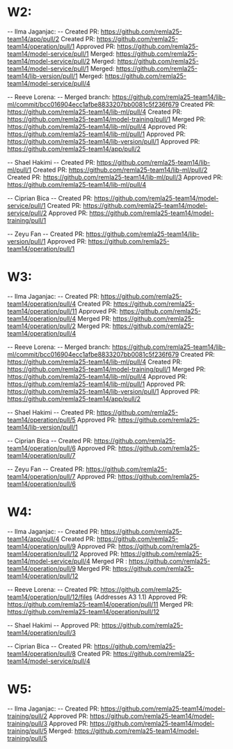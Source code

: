 # W2:
-- Ilma Jaganjac: --
Created PR: https://github.com/remla25-team14/app/pull/2
Created PR: https://github.com/remla25-team14/operation/pull/1
Approved PR: https://github.com/remla25-team14/model-service/pull/1
Merged: https://github.com/remla25-team14/model-service/pull/2
Merged: https://github.com/remla25-team14/model-service/pull/1
Merged: https://github.com/remla25-team14/lib-version/pull/1
Merged: https://github.com/remla25-team14/model-service/pull/4


-- Reeve Lorena: --
Merged branch: https://github.com/remla25-team14/lib-ml/commit/bcc016904ecc1afbe8833207bb0081c5f236f679
Created PR: https://github.com/remla25-team14/lib-ml/pull/4
Created PR: https://github.com/remla25-team14/model-training/pull/1
Merged PR: https://github.com/remla25-team14/lib-ml/pull/4
Approved PR: https://github.com/remla25-team14/lib-ml/pull/1
Approved PR: https://github.com/remla25-team14/lib-version/pull/1
Approved PR: https://github.com/remla25-team14/app/pull/2

-- Shael Hakimi --
Created PR: https://github.com/remla25-team14/lib-ml/pull/1
Created PR: https://github.com/remla25-team14/lib-ml/pull/2
Created PR: https://github.com/remla25-team14/lib-ml/pull/3
Approved PR: https://github.com/remla25-team14/lib-ml/pull/4

-- Ciprian Bica --
Created PR: https://github.com/remla25-team14/model-service/pull/1
Created PR: https://github.com/remla25-team14/model-service/pull/2
Approved PR: https://github.com/remla25-team14/model-training/pull/1

-- Zeyu Fan --
Created PR: https://github.com/remla25-team14/lib-version/pull/1
Approved PR: https://github.com/remla25-team14/operation/pull/1

# W3:
-- Ilma Jaganjac: --
Created PR: https://github.com/remla25-team14/operation/pull/4
Created PR: https://github.com/remla25-team14/operation/pull/11
Approved PR: https://github.com/remla25-team14/operation/pull/4
Merged PR: https://github.com/remla25-team14/operation/pull/2
Merged PR: https://github.com/remla25-team14/operation/pull/4

-- Reeve Lorena: --
Merged branch: https://github.com/remla25-team14/lib-ml/commit/bcc016904ecc1afbe8833207bb0081c5f236f679
Created PR: https://github.com/remla25-team14/lib-ml/pull/4
Created PR: https://github.com/remla25-team14/model-training/pull/1
Merged PR: https://github.com/remla25-team14/lib-ml/pull/4
Approved PR: https://github.com/remla25-team14/lib-ml/pull/1
Approved PR: https://github.com/remla25-team14/lib-version/pull/1
Approved PR: https://github.com/remla25-team14/app/pull/2

-- Shael Hakimi --
Created PR: https://github.com/remla25-team14/operation/pull/5
Approved PR: https://github.com/remla25-team14/lib-version/pull/1

-- Ciprian Bica --
Created PR: https://github.com/remla25-team14/operation/pull/6
Approved PR: https://github.com/remla25-team14/operation/pull/7

-- Zeyu Fan --
Created PR: https://github.com/remla25-team14/operation/pull/7
Approved PR: https://github.com/remla25-team14/operation/pull/6

# W4:
-- Ilma Jaganjac: --
Created PR: https://github.com/remla25-team14/app/pull/4
Created PR: https://github.com/remla25-team14/operation/pull/9
Approved PR: https://github.com/remla25-team14/operation/pull/12
Approved PR: https://github.com/remla25-team14/model-service/pull/4
Merged PR : https://github.com/remla25-team14/operation/pull/9
Merged PR: https://github.com/remla25-team14/operation/pull/12

-- Reeve Lorena: --
Created PR: https://github.com/remla25-team14/operation/pull/12/files (Addresses A3 1.1)
Approved PR: https://github.com/remla25-team14/operation/pull/11
Merged PR: https://github.com/remla25-team14/operation/pull/12

-- Shael Hakimi --
Approved PR: https://github.com/remla25-team14/operation/pull/3

-- Ciprian Bica --
Created PR: https://github.com/remla25-team14/operation/pull/8
Created PR: https://github.com/remla25-team14/model-service/pull/4

# W5:
-- Ilma Jaganjac: --
Created PR: https://github.com/remla25-team14/model-training/pull/2
Approved PR: https://github.com/remla25-team14/model-training/pull/3
Approved PR: https://github.com/remla25-team14/model-training/pull/5
Merged: https://github.com/remla25-team14/model-training/pull/5
